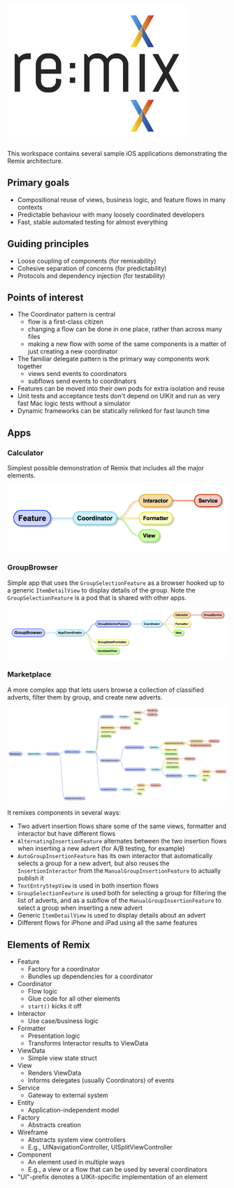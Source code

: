 ![Remix](Docs/Remix.png)

This workspace contains several sample iOS applications demonstrating the Remix architecture.

## Primary goals

* Compositional reuse of views, business logic, and feature flows in many contexts
* Predictable behaviour with many loosely coordinated developers
* Fast, stable automated testing for almost everything

## Guiding principles

* Loose coupling of components (for remixability)
* Cohesive separation of concerns (for predictability)
* Protocols and dependency injection (for testability)

## Points of interest

* The Coordinator pattern is central
	- flow is a first-class citizen
	- changing a flow can be done in one place, rather than across many files
	- making a new flow with some of the same components is a matter of just creating a new coordinator
* The familiar delegate pattern is the primary way components work together
	- views send events to coordinators
	- subflows send events to coordinators
* Features can be moved into their own pods for extra isolation and reuse
* Unit tests and acceptance tests don't depend on UIKit and run as very fast Mac logic tests without a simulator
* Dynamic frameworks can be statically relinked for fast launch time

## Apps

### Calculator

Simplest possible demonstration of Remix that includes all the major elements.

![RemixElements](Docs/RemixElements.png)

### GroupBrowser

Simple app that uses the `GroupSelectionFeature` as a browser hooked up to a generic `ItemDetailView` to display details of the group. Note the `GroupSelectionFeature` is a pod that is shared with other apps.

![GroupBrowserMap](Docs/GroupBrowserMap.png)

### Marketplace

A more complex app that lets users browse a collection of classified adverts, filter them by group, and create new adverts.

![MarketplaceMap](Docs/MarketplaceMap.png)

It remixes components in several ways:

* Two advert insertion flows share some of the same views, formatter and interactor but have different flows
* `AlternatingInsertionFeature` alternates between the two insertion flows when inserting a new advert (for A/B testing, for example)
* `AutoGroupInsertionFeature` has its own interactor that automatically selects a group for a new advert, but also reuses the `InsertionInteractor` from the `ManualGroupInsertionFeature` to actually publish it
* `TextEntryStepView` is used in both insertion flows
* `GroupSelectionFeature` is used both for selecting a group for filtering the list of adverts, and as a subflow of the `ManualGroupInsertionFeature` to select a group when inserting a new advert
* Generic `ItemDetailView` is used to display details about an advert
* Different flows for iPhone and iPad using all the same features

## Elements of Remix

* Feature
	- Factory for a coordinator
	- Bundles up dependencies for a coordinator
* Coordinator
	- Flow logic
	- Glue code for all other elements
	- `start()` kicks it off
* Interactor
	- Use case/business logic
* Formatter
	- Presentation logic
	- Transforms Interactor results to ViewData
* ViewData
	- Simple view state struct
* View
	- Renders ViewData
	- Informs delegates (usually Coordinators) of events
* Service
	- Gateway to external system
* Entity
	- Application-independent model
* Factory
	- Abstracts creation
* Wireframe
	- Abstracts system view controllers
	- E.g., UINavigationController, UISplitViewController
* Component
	- An element used in multiple ways
	- E.g., a view or a flow that can be used by several coordinators
* "UI"-prefix denotes a UIKit-specific implementation of an element
